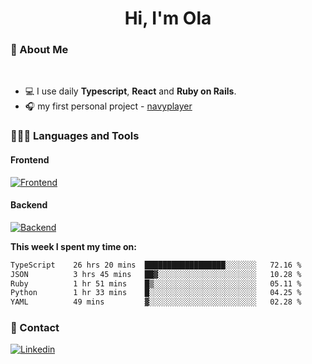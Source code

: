 <h1 align="center">Hi, I'm Ola</h1>

### 💅 About Me

<br/>

- 💻 I use daily **Typescript**, **React** and **Ruby on Rails**.
- 🎧 my first personal project - [navyplayer](https://navyplayer.netlify.app/)

### 👩🏻‍💻 Languages and Tools

#### Frontend

[![Frontend](https://skillicons.dev/icons?i=react,nextjs,ts,js,html,css,scss,tailwind)](https://skillicons.dev)

#### Backend
[![Backend](https://skillicons.dev/icons?i=nodejs,express,nestjs,rails,graphql)](https://skillicons.dev)

**This week I spent my time on:**

<!--START_SECTION:waka-->

```txt
TypeScript    26 hrs 20 mins  ██████████████████░░░░░░░   72.16 %
JSON          3 hrs 45 mins   ██▓░░░░░░░░░░░░░░░░░░░░░░   10.28 %
Ruby          1 hr 51 mins    █▒░░░░░░░░░░░░░░░░░░░░░░░   05.11 %
Python        1 hr 33 mins    █░░░░░░░░░░░░░░░░░░░░░░░░   04.25 %
YAML          49 mins         ▓░░░░░░░░░░░░░░░░░░░░░░░░   02.28 %
```

<!--END_SECTION:waka-->

### 📨 Contact
  
[![Linkedin](https://skillicons.dev/icons?i=linkedin)](https://linkedin.com/in/aleksandra-kamińska)
